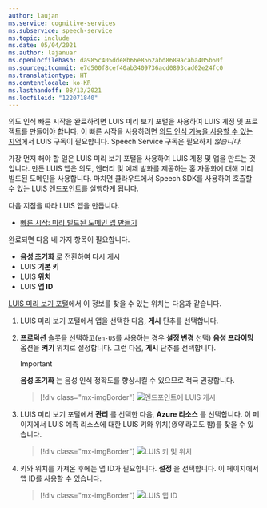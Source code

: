 ```yaml
---
author: laujan
ms.service: cognitive-services
ms.subservice: speech-service
ms.topic: include
ms.date: 05/04/2021
ms.author: lajanuar
ms.openlocfilehash: da985c405dde8b66e8562abd8689acaba405b60f
ms.sourcegitcommit: e7d500f8cef40ab3409736acd0893cad02e24fc0
ms.translationtype: HT
ms.contentlocale: ko-KR
ms.lasthandoff: 08/13/2021
ms.locfileid: "122071840"
---
```

의도 인식 빠른 시작을 완료하려면 LUIS 미리 보기 포털을 사용하여 LUIS 계정 및 프로젝트를 만들어야 합니다. 이 빠른 시작을 사용하려면 [의도 인식 기능을 사용할 수 있는 지역](../../../regions.md#intent-recognition)에서 LUIS 구독이 필요합니다. Speech Service 구독은 필요하지 *않습니다*.

가장 먼저 해야 할 일은 LUIS 미리 보기 포털을 사용하여 LUIS 계정 및 앱을 만드는 것입니다. 만든 LUIS 앱은 의도, 엔터티 및 예제 발화를 제공하는 홈 자동화에 대해 미리 빌드된 도메인을 사용합니다. 마치면 클라우드에서 Speech SDK를 사용하여 호출할 수 있는 LUIS 엔드포인트를 실행하게 됩니다. 

다음 지침을 따라 LUIS 앱을 만듭니다.

* <a href="/azure/cognitive-services/luis/luis-get-started-create-app" target="_blank">빠른 시작: 미리 빌드된 도메인 앱 만들기 </a>

완료되면 다음 네 가지 항목이 필요합니다.

* **음성 초기화** 로 전환하여 다시 게시
* LUIS **기본 키**
* LUIS **위치**
* LUIS **앱 ID**

[LUIS 미리 보기 포털](https://preview.luis.ai/)에서 이 정보를 찾을 수 있는 위치는 다음과 같습니다.

1. LUIS 미리 보기 포털에서 앱을 선택한 다음, **게시** 단추를 선택합니다.

2. **프로덕션** 슬롯을 선택하고(`en-US`를 사용하는 경우 **설정 변경** 선택) **음성 프라이밍** 옵션을 **켜기** 위치로 설정합니다. 그런 다음, **게시** 단추를 선택합니다.

    > [!IMPORTANT]
    > **음성 초기화** 는 음성 인식 정확도를 향상시킬 수 있으므로 적극 권장합니다.

    > [!div class="mx-imgBorder"]
    > ![엔드포인트에 LUIS 게시](../../../media/luis/publish-app-popup.png)

3. LUIS 미리 보기 포털에서 **관리** 를 선택한 다음, **Azure 리소스** 를 선택합니다. 이 페이지에서 LUIS 예측 리소스에 대한 LUIS 키와 위치(_영역_ 라고도 함)를 찾을 수 있습니다.

   > [!div class="mx-imgBorder"]
   > ![LUIS 키 및 위치](../../../media/luis/luis-key-region.png)

4. 키와 위치를 가져온 후에는 앱 ID가 필요합니다. **설정** 을 선택합니다. 이 페이지에서 앱 ID를 사용할 수 있습니다.

   > [!div class="mx-imgBorder"]
   > ![LUIS 앱 ID](../../../media/luis/luis-app-id.png)
